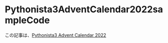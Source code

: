 # Pythonista3AdventCalendar2022sampleCode

この記事は、[Pythonista3 Advent Calendar 2022](https://qiita.com/advent-calendar/2022/pythonista3) 